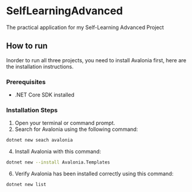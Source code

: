 # SelfLearningAdvanced
The practical application for my Self-Learning Advanced Project

## How to run
Inorder to run all three projects, you need to install Avalonia first, here are the installation instructions.

### Prerequisites
- .NET Core SDK installed

### Installation Steps
1. Open your terminal or command prompt.
2. Search for Avalonia using the following command:
  ``` bash
  dotnet new seach avalonia
  ```
4. Install Avalonia with this command:
  ``` bash
  dotnet new --install Avalonia.Templates
  ```
6. Verify Avalonia has been installed correctly using this command:
  ``` bash
  dotnet new list
  ```

   
